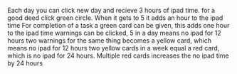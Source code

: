 Each day you can click new day and recieve 3 hours of ipad time. for a good deed click green circle. When it gets to 5 it adds an hour to the ipad time For completion of a task a green card can be given, this adds one hour to the ipad time warnings can be clicked, 5 in a day means no ipad for 12 hours two warnings for the same thing becomes a yellow card, which means no ipad for 12 hours two yellow cards in a week equal a red card, which is no ipad for 24 hours. Multiple red cards increases the no ipad time by 24 hours
